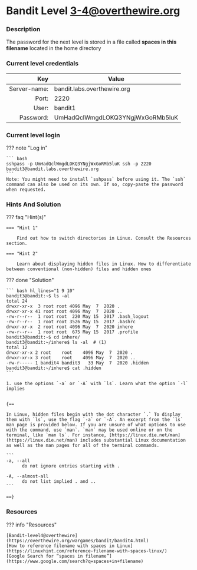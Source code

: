 # Bandit Level 3-4@overthewire.org

### Description
The password for the next level is stored in a file called **spaces in this filename** located in the home directory

### Current level credentials
Key                        | Value
-------------------------: |----------------------------------------
Server-name:               | bandit.labs.overthewire.org
Port:                      | 2220
User:                      | bandit1
Password:                  | UmHadQclWmgdLOKQ3YNgjWxGoRMb5luK


### Current level login
??? note "Log in"

    ``` bash
    sshpass -p UmHadQclWmgdLOKQ3YNgjWxGoRMb5luK ssh -p 2220 bandit3@bandit.labs.overthewire.org
    ```
    Note: You might need to install `sshpass` before using it. The `ssh` command can also be used on its own. If so, copy-paste the password when requested. 

### Hints And Solution


??? faq "Hint(s)"

    === "Hint 1"

        Find out how to switch directories in Linux. Consult the Resources section. 

    === "Hint 2"

        Learn about displaying hidden files in Linux. How to differentiate between conventional (non-hidden) files and hidden ones   




??? done "Solution"

    ``` bash hl_lines="1 9 10"
    bandit3@bandit:~$ ls -al
    total 24  
    drwxr-xr-x  3 root root 4096 May  7  2020 .  
    drwxr-xr-x 41 root root 4096 May  7  2020 ..  
    -rw-r--r--  1 root root  220 May 15  2017 .bash_logout  
    -rw-r--r--  1 root root 3526 May 15  2017 .bashrc  
    drwxr-xr-x  2 root root 4096 May  7  2020 inhere  
    -rw-r--r--  1 root root  675 May 15  2017 .profile  
    bandit3@bandit:~$ cd inhere/  
    bandit3@bandit:~/inhere$ ls -al  # (1)
    total 12  
    drwxr-xr-x 2 root    root    4096 May  7  2020 .  
    drwxr-xr-x 3 root    root    4096 May  7  2020 ..  
    -rw-r----- 1 bandit4 bandit3   33 May  7  2020 .hidden  
    bandit3@bandit:~/inhere$ cat .hidden  
    ```

    1. use the options `-a` or `-A` with `ls`. Learn what the option `-l` implies


    {==
    
    In Linux, hidden files begin with the dot character `.` To display them with `ls`, use the flag `-a` or `-A`. An excerpt from the `ls` man page is provided below. If you are unsure of what options to use with the command, use `man`. `man` may be used online or on the terminal, like `man ls`. For instance, [https://linux.die.net/man](https://linux.die.net/man) includes substantial Linux documentation as well as the man pages for all of the terminal commands. 

    ```
    -a, --all
          do not ignore entries starting with .

    -A, --almost-all
          do not list implied . and ..
    ```
    
    ==}







### Resources

??? info "Resources"

    [Bandit-level4@overthewire](https://overthewire.org/wargames/bandit/bandit4.html)   
    [How to reference filename with spaces in Linux](https://linuxhint.com/reference-filename-with-spaces-linux/)   
    [Google Search for “spaces in filename”](https://www.google.com/search?q=spaces+in+filename)    








 
